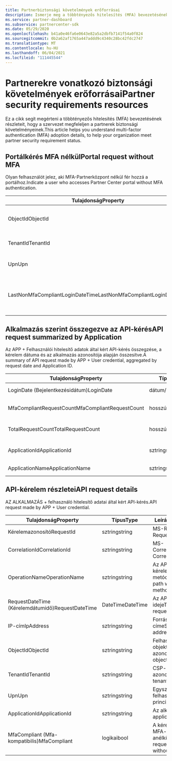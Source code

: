 ```yaml
---
title: Partnerbiztonsági követelmények erőforrásai
description: Ismerje meg a többtényezős hitelesítés (MFA) bevezetésének részleteit, hogy megfeleljen a partnerek biztonsági követelményeinek.
ms.service: partner-dashboard
ms.subservice: partnercenter-sdk
ms.date: 05/29/2020
ms.openlocfilehash: b41a0e46fa6e0643e82a5a2dbfb7141f54a0f824
ms.sourcegitcommit: 0b2a62af1765a447addd9c4340c28bc42fdc2747
ms.translationtype: MT
ms.contentlocale: hu-HU
ms.lasthandoff: 06/04/2021
ms.locfileid: "111445544"
---
```

# <a name="partner-security-requirements-resources"></a><span data-ttu-id="46d78-103">Partnerekre vonatkozó biztonsági követelmények erőforrásai</span><span class="sxs-lookup"><span data-stu-id="46d78-103">Partner security requirements resources</span></span>

<span data-ttu-id="46d78-104">Ez a cikk segít megérteni a többtényezős hitelesítés (MFA) bevezetésének részleteit, hogy a szervezet megfeleljen a partnerek biztonsági követelményeinek.</span><span class="sxs-lookup"><span data-stu-id="46d78-104">This article helps you understand multi-factor authentication (MFA) adoption details, to help your organization meet partner security requirement status.</span></span> 

## <a name="portal-request-without-mfa"></a><span data-ttu-id="46d78-105">Portálkérés MFA nélkül</span><span class="sxs-lookup"><span data-stu-id="46d78-105">Portal request without MFA</span></span>

<span data-ttu-id="46d78-106">Olyan felhasználót jelez, aki MFA-Partnerközpont nélkül fér hozzá a portálhoz.</span><span class="sxs-lookup"><span data-stu-id="46d78-106">Indicate a user who accesses Partner Center portal without MFA authentication.</span></span>

| <span data-ttu-id="46d78-107">Tulajdonság</span><span class="sxs-lookup"><span data-stu-id="46d78-107">Property</span></span>                            | <span data-ttu-id="46d78-108">Típus</span><span class="sxs-lookup"><span data-stu-id="46d78-108">Type</span></span>            | <span data-ttu-id="46d78-109">Leírás</span><span class="sxs-lookup"><span data-stu-id="46d78-109">Description</span></span>                           |
|-------------------------------------|-----------------|---------------------------------------|
| <span data-ttu-id="46d78-110">ObjectId</span><span class="sxs-lookup"><span data-stu-id="46d78-110">ObjectId</span></span>                            | <span data-ttu-id="46d78-111">sztring</span><span class="sxs-lookup"><span data-stu-id="46d78-111">string</span></span>          | <span data-ttu-id="46d78-112">Felhasználói objektum azonosítója</span><span class="sxs-lookup"><span data-stu-id="46d78-112">User Object ID</span></span>                        |
| <span data-ttu-id="46d78-113">TenantId</span><span class="sxs-lookup"><span data-stu-id="46d78-113">TenantId</span></span>                            | <span data-ttu-id="46d78-114">sztring</span><span class="sxs-lookup"><span data-stu-id="46d78-114">string</span></span>          | <span data-ttu-id="46d78-115">CSP-bérlő azonosítója</span><span class="sxs-lookup"><span data-stu-id="46d78-115">CSP tenant ID</span></span>                         |
| <span data-ttu-id="46d78-116">Upn</span><span class="sxs-lookup"><span data-stu-id="46d78-116">Upn</span></span>                                 | <span data-ttu-id="46d78-117">sztring</span><span class="sxs-lookup"><span data-stu-id="46d78-117">string</span></span>          | <span data-ttu-id="46d78-118">Egyszerű felhasználónév</span><span class="sxs-lookup"><span data-stu-id="46d78-118">User principal name</span></span>                   |
| <span data-ttu-id="46d78-119">LastNonMfaCompliantLoginDateTime</span><span class="sxs-lookup"><span data-stu-id="46d78-119">LastNonMfaCompliantLoginDateTime</span></span>    | <span data-ttu-id="46d78-120">dátum/idő</span><span class="sxs-lookup"><span data-stu-id="46d78-120">datetime</span></span>        | <span data-ttu-id="46d78-121">Legutóbbi felhasználói bejelentkezés MFA nélkül</span><span class="sxs-lookup"><span data-stu-id="46d78-121">Latest time user login-in without MFA</span></span> |


## <a name="api-request-summarized-by-application"></a><span data-ttu-id="46d78-122">Alkalmazás szerint összegezve az API-kérés</span><span class="sxs-lookup"><span data-stu-id="46d78-122">API request summarized by Application</span></span>

<span data-ttu-id="46d78-123">Az APP + Felhasználói hitelesítő adatok által kért API-kérés összegzése, a kérelem dátuma és az alkalmazás azonosítója alapján összesítve.</span><span class="sxs-lookup"><span data-stu-id="46d78-123">A summary of API request made by APP + User credential, aggregated by request date and Application ID.</span></span>

| <span data-ttu-id="46d78-124">Tulajdonság</span><span class="sxs-lookup"><span data-stu-id="46d78-124">Property</span></span>                            | <span data-ttu-id="46d78-125">Típus</span><span class="sxs-lookup"><span data-stu-id="46d78-125">Type</span></span>            | <span data-ttu-id="46d78-126">Leírás</span><span class="sxs-lookup"><span data-stu-id="46d78-126">Description</span></span>               |
|-------------------------------------|-----------------|---------------------------|
| <span data-ttu-id="46d78-127">LoginDate (Bejelentkezésidátum)</span><span class="sxs-lookup"><span data-stu-id="46d78-127">LoginDate</span></span>                           | <span data-ttu-id="46d78-128">dátum/idő</span><span class="sxs-lookup"><span data-stu-id="46d78-128">datetime</span></span>        | <span data-ttu-id="46d78-129">API-kérelem dátuma</span><span class="sxs-lookup"><span data-stu-id="46d78-129">API request date</span></span>          |
| <span data-ttu-id="46d78-130">MfaCompliantRequestCount</span><span class="sxs-lookup"><span data-stu-id="46d78-130">MfaCompliantRequestCount</span></span>            | <span data-ttu-id="46d78-131">hosszú</span><span class="sxs-lookup"><span data-stu-id="46d78-131">long</span></span>            | <span data-ttu-id="46d78-132">Kérelmek száma MFA-val</span><span class="sxs-lookup"><span data-stu-id="46d78-132">Request count with MFA</span></span>    |
| <span data-ttu-id="46d78-133">TotalRequestCount</span><span class="sxs-lookup"><span data-stu-id="46d78-133">TotalRequestCount</span></span>                   | <span data-ttu-id="46d78-134">hosszú</span><span class="sxs-lookup"><span data-stu-id="46d78-134">long</span></span>            | <span data-ttu-id="46d78-135">Kérelmek teljes száma</span><span class="sxs-lookup"><span data-stu-id="46d78-135">Total request count</span></span>       |
| <span data-ttu-id="46d78-136">ApplicationId</span><span class="sxs-lookup"><span data-stu-id="46d78-136">ApplicationId</span></span>                       | <span data-ttu-id="46d78-137">sztring</span><span class="sxs-lookup"><span data-stu-id="46d78-137">string</span></span>          | <span data-ttu-id="46d78-138">Az alkalmazásazonosító</span><span class="sxs-lookup"><span data-stu-id="46d78-138">The application ID</span></span>        |
| <span data-ttu-id="46d78-139">ApplicationName</span><span class="sxs-lookup"><span data-stu-id="46d78-139">ApplicationName</span></span>                     | <span data-ttu-id="46d78-140">sztring</span><span class="sxs-lookup"><span data-stu-id="46d78-140">string</span></span>          | <span data-ttu-id="46d78-141">Az alkalmazás neve</span><span class="sxs-lookup"><span data-stu-id="46d78-141">The application name</span></span>      |


## <a name="api-request-details"></a><span data-ttu-id="46d78-142">API-kérelem részletei</span><span class="sxs-lookup"><span data-stu-id="46d78-142">API request details</span></span>

<span data-ttu-id="46d78-143">AZ ALKALMAZÁS + felhasználó hitelesítő adatai által kért API-kérés.</span><span class="sxs-lookup"><span data-stu-id="46d78-143">API request made by APP + User credential.</span></span> 

| <span data-ttu-id="46d78-144">Tulajdonság</span><span class="sxs-lookup"><span data-stu-id="46d78-144">Property</span></span>                            | <span data-ttu-id="46d78-145">Típus</span><span class="sxs-lookup"><span data-stu-id="46d78-145">Type</span></span>            | <span data-ttu-id="46d78-146">Leírás</span><span class="sxs-lookup"><span data-stu-id="46d78-146">Description</span></span>                              |
|-------------------------------------|-----------------|------------------------------------------|
| <span data-ttu-id="46d78-147">Kérelemazonosító</span><span class="sxs-lookup"><span data-stu-id="46d78-147">RequestId</span></span>                           | <span data-ttu-id="46d78-148">sztring</span><span class="sxs-lookup"><span data-stu-id="46d78-148">string</span></span>          | <span data-ttu-id="46d78-149">MS-RequestId</span><span class="sxs-lookup"><span data-stu-id="46d78-149">MS-RequestId</span></span>                             |
| <span data-ttu-id="46d78-150">CorrelationId</span><span class="sxs-lookup"><span data-stu-id="46d78-150">CorrelationId</span></span>                       | <span data-ttu-id="46d78-151">sztring</span><span class="sxs-lookup"><span data-stu-id="46d78-151">string</span></span>          | <span data-ttu-id="46d78-152">MS-CorrelationId</span><span class="sxs-lookup"><span data-stu-id="46d78-152">MS-CorrelationId</span></span>                         |
| <span data-ttu-id="46d78-153">OperationName</span><span class="sxs-lookup"><span data-stu-id="46d78-153">OperationName</span></span>                       | <span data-ttu-id="46d78-154">sztring</span><span class="sxs-lookup"><span data-stu-id="46d78-154">string</span></span>          | <span data-ttu-id="46d78-155">Az API elérési útja kérelem metódussal</span><span class="sxs-lookup"><span data-stu-id="46d78-155">The API path with request method</span></span>         |
| <span data-ttu-id="46d78-156">RequestDateTime (Kérelemdátumidő)</span><span class="sxs-lookup"><span data-stu-id="46d78-156">RequestDateTime</span></span>                     | <span data-ttu-id="46d78-157">DateTime</span><span class="sxs-lookup"><span data-stu-id="46d78-157">DateTime</span></span>        | <span data-ttu-id="46d78-158">Az API-kérelem ideje</span><span class="sxs-lookup"><span data-stu-id="46d78-158">The API request time</span></span>                     |
| <span data-ttu-id="46d78-159">IP-cím</span><span class="sxs-lookup"><span data-stu-id="46d78-159">IpAddress</span></span>                           | <span data-ttu-id="46d78-160">sztring</span><span class="sxs-lookup"><span data-stu-id="46d78-160">string</span></span>          | <span data-ttu-id="46d78-161">Forrás IP-címe</span><span class="sxs-lookup"><span data-stu-id="46d78-161">Source IP address</span></span>                        |
| <span data-ttu-id="46d78-162">ObjectId</span><span class="sxs-lookup"><span data-stu-id="46d78-162">ObjectId</span></span>                            | <span data-ttu-id="46d78-163">sztring</span><span class="sxs-lookup"><span data-stu-id="46d78-163">string</span></span>          | <span data-ttu-id="46d78-164">Felhasználói objektum azonosítója</span><span class="sxs-lookup"><span data-stu-id="46d78-164">User object ID</span></span>                           |
| <span data-ttu-id="46d78-165">TenantId</span><span class="sxs-lookup"><span data-stu-id="46d78-165">TenantId</span></span>                            | <span data-ttu-id="46d78-166">sztring</span><span class="sxs-lookup"><span data-stu-id="46d78-166">string</span></span>          | <span data-ttu-id="46d78-167">CSP-bérlő azonosítója</span><span class="sxs-lookup"><span data-stu-id="46d78-167">CSP tenant ID</span></span>                            |
| <span data-ttu-id="46d78-168">Upn</span><span class="sxs-lookup"><span data-stu-id="46d78-168">Upn</span></span>                                 | <span data-ttu-id="46d78-169">sztring</span><span class="sxs-lookup"><span data-stu-id="46d78-169">string</span></span>          | <span data-ttu-id="46d78-170">Egyszerű felhasználónév</span><span class="sxs-lookup"><span data-stu-id="46d78-170">User principal name</span></span>                      |
| <span data-ttu-id="46d78-171">ApplicationId</span><span class="sxs-lookup"><span data-stu-id="46d78-171">ApplicationId</span></span>                       | <span data-ttu-id="46d78-172">sztring</span><span class="sxs-lookup"><span data-stu-id="46d78-172">string</span></span>          | <span data-ttu-id="46d78-173">Az alkalmazás</span><span class="sxs-lookup"><span data-stu-id="46d78-173">Your application</span></span>                         |
| <span data-ttu-id="46d78-174">MfaCompliant (Mfa-kompatibilis)</span><span class="sxs-lookup"><span data-stu-id="46d78-174">MfaCompliant</span></span>                        | <span data-ttu-id="46d78-175">logikai</span><span class="sxs-lookup"><span data-stu-id="46d78-175">bool</span></span>            | <span data-ttu-id="46d78-176">A kérelem jelzése MFA-val vagy anélkül</span><span class="sxs-lookup"><span data-stu-id="46d78-176">Indicate the request with or without MFA</span></span> |
